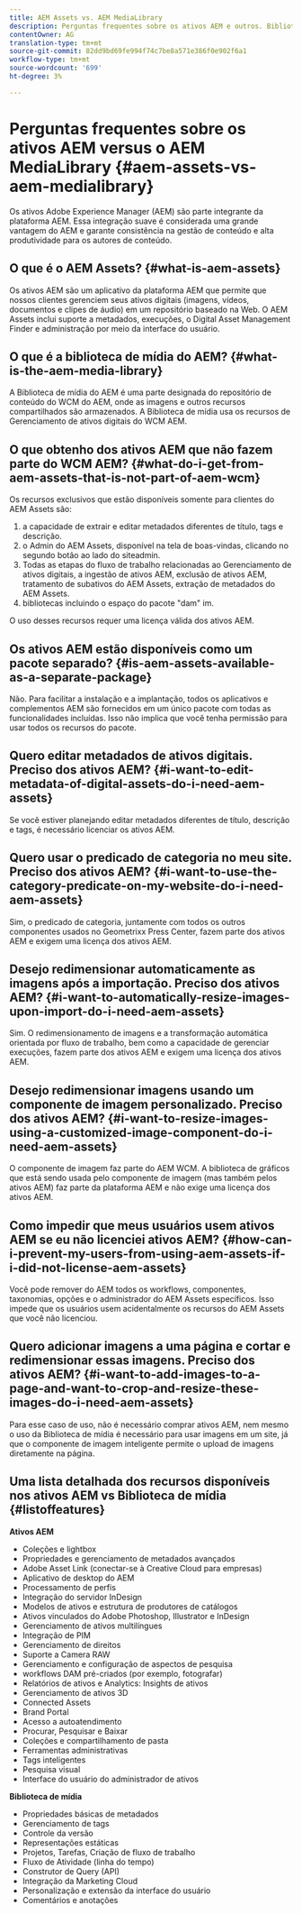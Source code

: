 ```yaml
---
title: AEM Assets vs. AEM MediaLibrary
description: Perguntas frequentes sobre os ativos AEM e outros. Biblioteca de mídia do AEM, incluindo diferenças entre os dois.
contentOwner: AG
translation-type: tm+mt
source-git-commit: 82dd9bd69fe994f74c7be8a571e386f0e902f6a1
workflow-type: tm+mt
source-wordcount: '699'
ht-degree: 3%

---
```



# Perguntas frequentes sobre os ativos AEM versus o AEM MediaLibrary {#aem-assets-vs-aem-medialibrary}

Os ativos Adobe Experience Manager (AEM) são parte integrante da plataforma AEM. Essa integração suave é considerada uma grande vantagem do AEM e garante consistência na gestão de conteúdo e alta produtividade para os autores de conteúdo.

## O que é o AEM Assets? {#what-is-aem-assets}

Os ativos AEM são um aplicativo da plataforma AEM que permite que nossos clientes gerenciem seus ativos digitais (imagens, vídeos, documentos e clipes de áudio) em um repositório baseado na Web. O AEM Assets inclui suporte a metadados, execuções, o Digital Asset Management Finder e administração por meio da interface do usuário.

## O que é a biblioteca de mídia do AEM? {#what-is-the-aem-media-library}

A Biblioteca de mídia do AEM é uma parte designada do repositório de conteúdo do WCM do AEM, onde as imagens e outros recursos compartilhados são armazenados. A Biblioteca de mídia usa os recursos de Gerenciamento de ativos digitais do WCM AEM.

## O que obtenho dos ativos AEM que não fazem parte do WCM AEM? {#what-do-i-get-from-aem-assets-that-is-not-part-of-aem-wcm}

Os recursos exclusivos que estão disponíveis somente para clientes do AEM Assets são:

1. a capacidade de extrair e editar metadados diferentes de título, tags e descrição.
1. o Admin do AEM Assets, disponível na tela de boas-vindas, clicando no segundo botão ao lado do siteadmin.
1. Todas as etapas do fluxo de trabalho relacionadas ao Gerenciamento de ativos digitais, a ingestão de ativos AEM, exclusão de ativos AEM, tratamento de subativos do AEM Assets, extração de metadados do AEM Assets.
1. bibliotecas incluindo o espaço do pacote &quot;dam&quot; im.

O uso desses recursos requer uma licença válida dos ativos AEM.

## Os ativos AEM estão disponíveis como um pacote separado? {#is-aem-assets-available-as-a-separate-package}

Não. Para facilitar a instalação e a implantação, todos os aplicativos e complementos AEM são fornecidos em um único pacote com todas as funcionalidades incluídas. Isso não implica que você tenha permissão para usar todos os recursos do pacote.

## Quero editar metadados de ativos digitais. Preciso dos ativos AEM? {#i-want-to-edit-metadata-of-digital-assets-do-i-need-aem-assets}

Se você estiver planejando editar metadados diferentes de título, descrição e tags, é necessário licenciar os ativos AEM.

## Quero usar o predicado de categoria no meu site. Preciso dos ativos AEM? {#i-want-to-use-the-category-predicate-on-my-website-do-i-need-aem-assets}

Sim, o predicado de categoria, juntamente com todos os outros componentes usados no Geometrixx Press Center, fazem parte dos ativos AEM e exigem uma licença dos ativos AEM.

## Desejo redimensionar automaticamente as imagens após a importação. Preciso dos ativos AEM? {#i-want-to-automatically-resize-images-upon-import-do-i-need-aem-assets}

Sim. O redimensionamento de imagens e a transformação automática orientada por fluxo de trabalho, bem como a capacidade de gerenciar execuções, fazem parte dos ativos AEM e exigem uma licença dos ativos AEM.

## Desejo redimensionar imagens usando um componente de imagem personalizado. Preciso dos ativos AEM? {#i-want-to-resize-images-using-a-customized-image-component-do-i-need-aem-assets}

O componente de imagem faz parte do AEM WCM. A biblioteca de gráficos que está sendo usada pelo componente de imagem (mas também pelos ativos AEM) faz parte da plataforma AEM e não exige uma licença dos ativos AEM.

## Como impedir que meus usuários usem ativos AEM se eu não licenciei ativos AEM? {#how-can-i-prevent-my-users-from-using-aem-assets-if-i-did-not-license-aem-assets}

Você pode remover do AEM todos os workflows, componentes, taxonomias, opções e o administrador do AEM Assets específicos. Isso impede que os usuários usem acidentalmente os recursos do AEM Assets que você não licenciou.

## Quero adicionar imagens a uma página e cortar e redimensionar essas imagens. Preciso dos ativos AEM? {#i-want-to-add-images-to-a-page-and-want-to-crop-and-resize-these-images-do-i-need-aem-assets}

Para esse caso de uso, não é necessário comprar ativos AEM, nem mesmo o uso da Biblioteca de mídia é necessário para usar imagens em um site, já que o componente de imagem inteligente permite o upload de imagens diretamente na página.

## Uma lista detalhada dos recursos disponíveis nos ativos AEM vs Biblioteca de mídia {#listoffeatures}

**Ativos AEM**

* Coleções e lightbox
* Propriedades e gerenciamento de metadados avançados
* Adobe Asset Link (conectar-se à Creative Cloud para empresas)
* Aplicativo de desktop do AEM
* Processamento de perfis
* Integração do servidor InDesign
* Modelos de ativos e estrutura de produtores de catálogos
* Ativos vinculados do Adobe Photoshop, Illustrator e InDesign
* Gerenciamento de ativos multilíngues
* Integração de PIM
* Gerenciamento de direitos
* Suporte a Camera RAW
* Gerenciamento e configuração de aspectos de pesquisa
* workflows DAM pré-criados (por exemplo, fotografar)
* Relatórios de ativos e Analytics: Insights de ativos
* Gerenciamento de ativos 3D
* Connected Assets
* Brand Portal
* Acesso a autoatendimento
* Procurar, Pesquisar e Baixar
* Coleções e compartilhamento de pasta
* Ferramentas administrativas
* Tags inteligentes
* Pesquisa visual
* Interface do usuário do administrador de ativos

**Biblioteca de mídia**

* Propriedades básicas de metadados
* Gerenciamento de tags
* Controle da versão
* Representações estáticas
* Projetos, Tarefas, Criação de fluxo de trabalho
* Fluxo de Atividade (linha do tempo)
* Construtor de Query (API)
* Integração da Marketing Cloud
* Personalização e extensão da interface do usuário
* Comentários e anotações